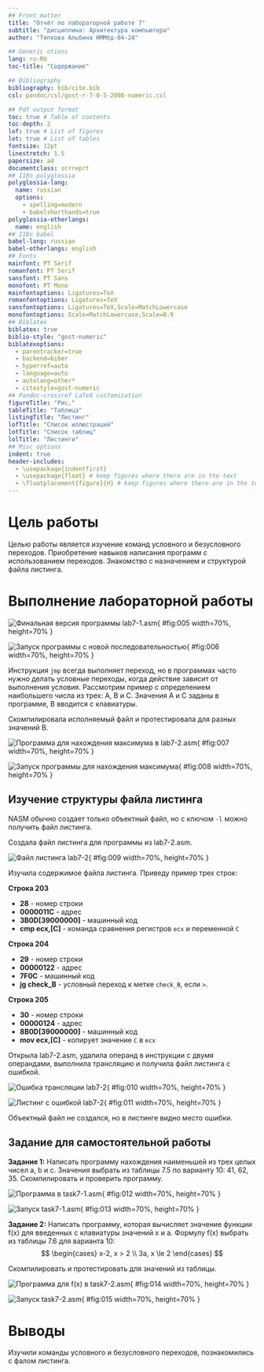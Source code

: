```yaml
---
## Front matter
title: "Отчёт по лабораторной работе 7"
subtitle: "дисциплина: Архитектура компьютера"
author: "Тяпкова Альбина НММбд-04-24"

## Generic otions
lang: ru-RU
toc-title: "Содержание"

## Bibliography
bibliography: bib/cite.bib
csl: pandoc/csl/gost-r-7-0-5-2008-numeric.csl

## Pdf output format
toc: true # Table of contents
toc-depth: 2
lof: true # List of figures
lot: true # List of tables
fontsize: 12pt
linestretch: 1.5
papersize: a4
documentclass: scrreprt
## I18n polyglossia
polyglossia-lang:
  name: russian
  options:
	- spelling=modern
	- babelshorthands=true
polyglossia-otherlangs:
  name: english
## I18n babel
babel-lang: russian
babel-otherlangs: english
## Fonts
mainfont: PT Serif
romanfont: PT Serif
sansfont: PT Sans
monofont: PT Mono
mainfontoptions: Ligatures=TeX
romanfontoptions: Ligatures=TeX
sansfontoptions: Ligatures=TeX,Scale=MatchLowercase
monofontoptions: Scale=MatchLowercase,Scale=0.9
## Biblatex
biblatex: true
biblio-style: "gost-numeric"
biblatexoptions:
  - parentracker=true
  - backend=biber
  - hyperref=auto
  - language=auto
  - autolang=other*
  - citestyle=gost-numeric
## Pandoc-crossref LaTeX customization
figureTitle: "Рис."
tableTitle: "Таблица"
listingTitle: "Листинг"
lofTitle: "Список иллюстраций"
lotTitle: "Список таблиц"
lolTitle: "Листинги"
## Misc options
indent: true
header-includes:
  - \usepackage{indentfirst}
  - \usepackage{float} # keep figures where there are in the text
  - \floatplacement{figure}{H} # keep figures where there are in the text
---
```


# Цель работы

Целью работы является изучение команд условного и безусловного переходов. Приобретение навыков написания программ с использованием переходов. Знакомство с назначением и структурой файла листинга.

# Выполнение лабораторной работы


![Финальная версия программы lab7-1.asm](image/05.png){ #fig:005 width=70%, height=70% }

![Запуск программы с новой последовательностью](image/06.png){ #fig:006 width=70%, height=70% }

Инструкция `jmp` всегда выполняет переход, но в программах часто нужно делать условные переходы, когда действие зависит от выполнения условия. Рассмотрим пример с определением наибольшего числа из трех: A, B и C. Значения A и C заданы в программе, B вводится с клавиатуры.

Скомпилировала исполняемый файл и протестировала для разных значений B.

![Программа для нахождения максимума в lab7-2.asm](image/07.png){ #fig:007 width=70%, height=70% }

![Запуск программы для нахождения максимума](image/08.png){ #fig:008 width=70%, height=70% }

## Изучение структуры файла листинга

NASM обычно создает только объектный файл, но с ключом `-l` можно получить файл листинга.

Создала файл листинга для программы из lab7-2.asm.

![Файл листинга lab7-2](image/09.png){ #fig:009 width=70%, height=70% }

Изучила содержимое файла листинга. Приведу пример трех строк:

**Строка 203**

* **28** - номер строки
* **0000011C** - адрес
* **3B0D[39000000]** - машинный код
* **cmp ecx,[C]** - команда сравнения регистров `ecx` и переменной `C`

**Строка 204**

* **29** - номер строки
* **00000122** - адрес
* **7F0C** - машинный код
* **jg check_B** - условный переход к метке `check_B`, если `>`.

**Строка 205**

* **30** - номер строки
* **00000124** - адрес
* **8B0D[39000000]** - машинный код
* **mov ecx,[C]** - копирует значение `C` в `ecx`

Открыла lab7-2.asm, удалила операнд в инструкции с двумя операндами, выполнила трансляцию и получила файл листинга с ошибкой.

![Ошибка трансляции lab7-2](image/10.png){ #fig:010 width=70%, height=70% }

![Листинг с ошибкой lab7-2](image/11.png){ #fig:011 width=70%, height=70% }

Объектный файл не создался, но в листинге видно место ошибки.

## Задание для самостоятельной работы

**Задание 1:** Написать программу нахождения наименьшей из трех целых чисел a, b и c. Значения выбрать из таблицы 7.5 по варианту 10: 41, 62, 35. Скомпилировать и проверить программу.

![Программа в task7-1.asm](image/12.png){ #fig:012 width=70%, height=70% }

![Запуск task7-1.asm](image/13.png){ #fig:013 width=70%, height=70% }

**Задание 2:** Написать программу, которая вычисляет значение функции f(x) для введенных с клавиатуры значений x и a. Формулу f(x) выбрать из таблицы 7.6 для варианта 10:
$$
 \begin{cases}
	x-2, x > 2
	\\   
	3a, x \le 2
 \end{cases}
$$

Скомпилировать и протестировать для значений из таблицы.

![Программа для f(x) в task7-2.asm](image/14.png){ #fig:014 width=70%, height=70% }

![Запуск task7-2.asm](image/15.png){ #fig:015 width=70%, height=70% }


# Выводы

Изучили команды условного и безусловного переходов, познакомились с фалом листинга.